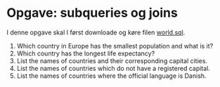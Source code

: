 # Opgave: subqueries og joins

I denne opgave skal I først downloade og køre filen [world.sql](world.sql).

1. Which country in Europe has the smallest population and what is it?
2. Which country has the longest life expectancy?
3. List the names of countries and their corresponding capital cities.
4. List the names of countries which do not have a registered capital.
5. List the names of countries where the official language is Danish.
